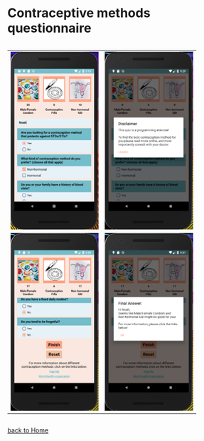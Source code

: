Contraceptive methods questionnaire
====================================

<div style="overflow-x:auto;">
	<table align="center" cellspacing="0" cellpadding="0" style="border: none; border-collapse:collapse">
		<tr>
			<td align="center"><a href="images/BCquiz1.PNG"><img src="images/BCquiz1.PNG" style="max-height: 400px" /></a></td>
			<td align="center"><a href="images/BCquiz2.PNG"><img src="images/BCquiz2.PNG" style="max-height: 400px" /></a></td>
		</tr>
		<tr>
			<td align="center"><a href="images/BCquiz3.PNG"><img src="images/BCquiz3.PNG" style="max-height: 400px" /></a></td>
			<td align="center"><a href="images/BCquiz4.PNG"><img src="images/BCquiz4.PNG" style="max-height: 400px" /></a></td>
		</tr>
	</table>
</div>

[back to Home](index)
